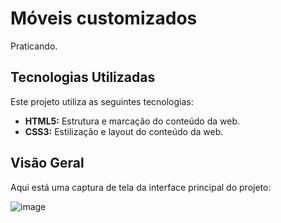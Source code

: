 # Móveis customizados

Praticando.

## Tecnologias Utilizadas

Este projeto utiliza as seguintes tecnologias:

- **HTML5:** Estrutura e marcação do conteúdo da web.
- **CSS3:** Estilização e layout do conteúdo da web.

## Visão Geral

Aqui está uma captura de tela da interface principal do projeto:

![image](https://github.com/user-attachments/assets/0d2a9d25-abaf-40a1-a309-13f2145a2ca4)
